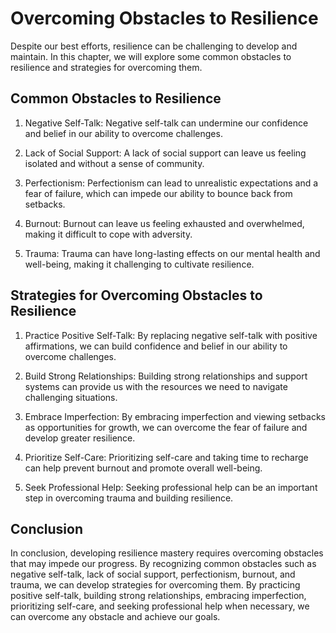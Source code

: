 Overcoming Obstacles to Resilience
=================================================================================

Despite our best efforts, resilience can be challenging to develop and maintain. In this chapter, we will explore some common obstacles to resilience and strategies for overcoming them.

Common Obstacles to Resilience
------------------------------

1. Negative Self-Talk: Negative self-talk can undermine our confidence and belief in our ability to overcome challenges.

2. Lack of Social Support: A lack of social support can leave us feeling isolated and without a sense of community.

3. Perfectionism: Perfectionism can lead to unrealistic expectations and a fear of failure, which can impede our ability to bounce back from setbacks.

4. Burnout: Burnout can leave us feeling exhausted and overwhelmed, making it difficult to cope with adversity.

5. Trauma: Trauma can have long-lasting effects on our mental health and well-being, making it challenging to cultivate resilience.

Strategies for Overcoming Obstacles to Resilience
-------------------------------------------------

1. Practice Positive Self-Talk: By replacing negative self-talk with positive affirmations, we can build confidence and belief in our ability to overcome challenges.

2. Build Strong Relationships: Building strong relationships and support systems can provide us with the resources we need to navigate challenging situations.

3. Embrace Imperfection: By embracing imperfection and viewing setbacks as opportunities for growth, we can overcome the fear of failure and develop greater resilience.

4. Prioritize Self-Care: Prioritizing self-care and taking time to recharge can help prevent burnout and promote overall well-being.

5. Seek Professional Help: Seeking professional help can be an important step in overcoming trauma and building resilience.

Conclusion
----------

In conclusion, developing resilience mastery requires overcoming obstacles that may impede our progress. By recognizing common obstacles such as negative self-talk, lack of social support, perfectionism, burnout, and trauma, we can develop strategies for overcoming them. By practicing positive self-talk, building strong relationships, embracing imperfection, prioritizing self-care, and seeking professional help when necessary, we can overcome any obstacle and achieve our goals.


